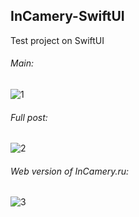 ## InCamery-SwiftUI
Test project on SwiftUI

###### Main:

![1](https://user-images.githubusercontent.com/26388092/138663629-6cdb70aa-de2b-4c13-a60a-a89707dd335a.jpg)

###### Full post:

![2](https://user-images.githubusercontent.com/26388092/138665213-87b4bf0d-7049-4a89-8d5f-1908d0b75af6.jpg)

###### Web version of InCamery.ru:

![3](https://user-images.githubusercontent.com/26388092/138663676-f2fce11e-b9b2-4cdd-ba3f-649b8c0ab2f0.jpg)
